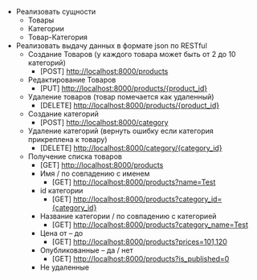 - Реализовать сущности
    - Товары
    - Категории
    - Товар-Категория
- Реализовать выдачу данных в формате json по RESTful
    - Создание Товаров (у каждого товара может быть от 2 до 10 категорий)
        - [POST] [http://localhost:8000/products](http://localhost:8000/products)
    - Редактирование Товаров
        - [PUT] [http://localhost:8000/products/{product_id}](http://localhost:8000/products/%7Bproduct_id%7D)
    - Удаление товаров (товар помечается как удаленный)
        - [DELETE] [http://localhost:8000/products/{product_id}](http://localhost:8000/products/%7Bproduct_id%7D)
    - Создание категорий
        - [POST] [http://localhost:8000/category](http://localhost:8000/category)
    - Удаление категорий (вернуть ошибку если категория прикреплена к товару)
        - [DELETE] [http://localhost:8000/category/{category_id}](http://localhost:8000/category/%7Bcategory_id%7D)
    - Получение списка товаров
        - [GET] [http://localhost:8000/products](http://localhost:8000/products)
        - Имя / по совпадению с именем
            - [GET] [http://localhost:8000/products?name=Test](http://localhost:8000/products?name=Test)
        - id категории
            - [GET] [http://localhost:8000/products?category_id={category_id}](http://localhost:8000/products?category_id=%7Bcategory_id%7D)
        - Название категории / по совпадению с категорией
            - [GET] [http://localhost:8000/products?category_name=Test](http://localhost:8000/products?category_name=Test)
        - Цена от – до
            - [GET] [http://localhost:8000/products?prices=101,120](http://localhost:8000/products?prices=101,120)
        - Опубликованные – да / нет
            - [GET] [http://localhost:8000/products?is_published=0](http://localhost:8000/products?is_published=0)
        - Не удаленные
